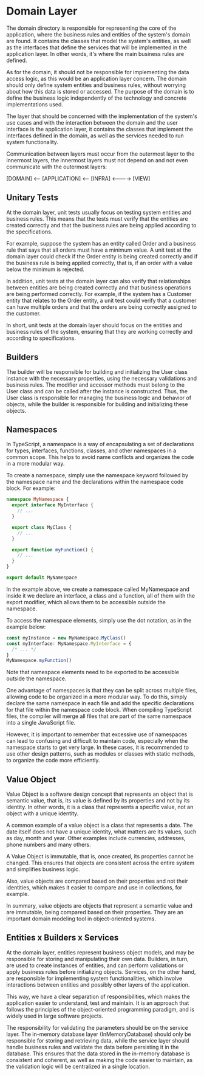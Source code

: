 # Domain Layer

The domain directory is responsible for representing the core of the application, where the business rules and entities of the system's domain are found. It contains the classes that model the system's entities, as well as the interfaces that define the services that will be implemented in the application layer. In other words, it's where the main business rules are defined.

As for the domain, it should not be responsible for implementing the data access logic, as this would be an application layer concern. The domain should only define system entities and business rules, without worrying about how this data is stored or accessed. The purpose of the domain is to define the business logic independently of the technology and concrete implementations used.

The layer that should be concerned with the implementation of the system's use cases and with the interaction between the domain and the user interface is the application layer, it contains the classes that implement the interfaces defined in the domain, as well as the services needed to run system functionality.

Communication between layers must occur from the outermost layer to the innermost layers, the innermost layers must not depend on and not even communicate with the outermost layers:

[DOMAIN] <-- [APPLICATION] <-- [INFRA] <----> [VIEW]

## Unitary Tests

At the domain layer, unit tests usually focus on testing system entities and business rules. This means that the tests must verify that the entities are created correctly and that the business rules are being applied according to the specifications.

For example, suppose the system has an entity called Order and a business rule that says that all orders must have a minimum value. A unit test at the domain layer could check if the Order entity is being created correctly and if the business rule is being applied correctly, that is, if an order with a value below the minimum is rejected.

In addition, unit tests at the domain layer can also verify that relationships between entities are being created correctly and that business operations are being performed correctly. For example, if the system has a Customer entity that relates to the Order entity, a unit test could verify that a customer can have multiple orders and that the orders are being correctly assigned to the customer.

In short, unit tests at the domain layer should focus on the entities and business rules of the system, ensuring that they are working correctly and according to specifications.

## Builders

The builder will be responsible for building and initializing the User class instance with the necessary properties, using the necessary validations and business rules. The modifier and accessor methods must belong to the User class and can be called after the instance is constructed. Thus, the User class is responsible for managing the business logic and behavior of objects, while the builder is responsible for building and initializing these objects.

## Namespaces

In TypeScript, a namespace is a way of encapsulating a set of declarations for types, interfaces, functions, classes, and other namespaces in a common scope. This helps to avoid name conflicts and organizes the code in a more modular way.

To create a namespace, simply use the namespace keyword followed by the namespace name and the declarations within the namespace code block. For example:

```ts
namespace MyNamespace {
  export interface MyInterface {
    // ...
  }

  export class MyClass {
    // ...
  }

  export function myFunction() {
    // ...
  }
}

export default MyNamespace
```

In the example above, we create a namespace called MyNamespace and inside it we declare an interface, a class and a function, all of them with the export modifier, which allows them to be accessible outside the namespace.

To access the namespace elements, simply use the dot notation, as in the example below:

```ts
const myInstance = new MyNamespace.MyClass()
const myInterface: MyNamespace.MyInterface = {
  /* ... */
}
MyNamespace.myFunction()
```

Note that namespace elements need to be exported to be accessible outside the namespace.

One advantage of namespaces is that they can be split across multiple files, allowing code to be organized in a more modular way. To do this, simply declare the same namespace in each file and add the specific declarations for that file within the namespace code block. When compiling TypeScript files, the compiler will merge all files that are part of the same namespace into a single JavaScript file.

However, it is important to remember that excessive use of namespaces can lead to confusing and difficult to maintain code, especially when the namespace starts to get very large. In these cases, it is recommended to use other design patterns, such as modules or classes with static methods, to organize the code more efficiently.

## Value Object

Value Object is a software design concept that represents an object that is semantic value, that is, its value is defined by its properties and not by its identity. In other words, it is a class that represents a specific value, not an object with a unique identity.

A common example of a value object is a class that represents a date. The date itself does not have a unique identity, what matters are its values, such as day, month and year. Other examples include currencies, addresses, phone numbers and many others.

A Value Object is immutable, that is, once created, its properties cannot be changed. This ensures that objects are consistent across the entire system and simplifies business logic.

Also, value objects are compared based on their properties and not their identities, which makes it easier to compare and use in collections, for example.

In summary, value objects are objects that represent a semantic value and are immutable, being compared based on their properties. They are an important domain modeling tool in object-oriented systems.

## Entities x Builders x Services

At the domain layer, entities represent business object models, and may be responsible for storing and manipulating their own data. Builders, in turn, are used to create instances of entities, and can perform validations or apply business rules before initializing objects. Services, on the other hand, are responsible for implementing system functionalities, which involve interactions between entities and possibly other layers of the application.

This way, we have a clear separation of responsibilities, which makes the application easier to understand, test and maintain. It is an approach that follows the principles of the object-oriented programming paradigm, and is widely used in large software projects.

The responsibility for validating the parameters should be on the service layer. The in-memory database layer (InMemoryDatabase) should only be responsible for storing and retrieving data, while the service layer should handle business rules and validate the data before persisting it in the database. This ensures that the data stored in the in-memory database is consistent and coherent, as well as making the code easier to maintain, as the validation logic will be centralized in a single location.

